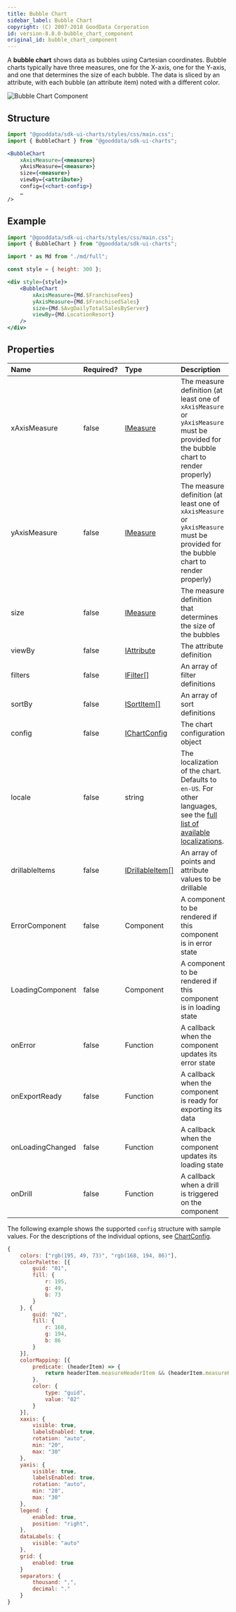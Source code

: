 ```yaml
---
title: Bubble Chart
sidebar_label: Bubble Chart
copyright: (C) 2007-2018 GoodData Corporation
id: version-8.8.0-bubble_chart_component
original_id: bubble_chart_component
---
```


A **bubble chart** shows data as bubbles using Cartesian coordinates.
Bubble charts typically have three measures, one for the X-axis, one for the Y-axis, and one that determines the size of each bubble.
The data is sliced by an attribute, with each bubble (an attribute item) noted with a different color.

![Bubble Chart Component](assets/bubble_chart.png "Bubble Chart Component")

## Structure

```jsx
import "@gooddata/sdk-ui-charts/styles/css/main.css";
import { BubbleChart } from "@gooddata/sdk-ui-charts";

<BubbleChart
    xAxisMeasure={<measure>}
    yAxisMeasure={<measure>}
    size={<measure>}
    viewBy={<attribute>}
    config={<chart-config>}
    …
/>
```

## Example

```jsx
import "@gooddata/sdk-ui-charts/styles/css/main.css";
import { BubbleChart } from "@gooddata/sdk-ui-charts";

import * as Md from "./md/full";

const style = { height: 300 };

<div style={style}>
    <BubbleChart
        xAxisMeasure={Md.$FranchiseFees}
        yAxisMeasure={Md.$FranchisedSales}
        size={Md.$AvgDailyTotalSalesByServer}
        viewBy={Md.LocationResort}
    />
</div>
```

## Properties

| Name | Required? | Type | Description |
| :--- | :--- | :--- | :--- |
| xAxisMeasure | false | [IMeasure](50_custom__execution.md#measure) | The measure definition (at least one of `xAxisMeasure` or `yAxisMeasure` must be provided for the bubble chart to render properly) |
| yAxisMeasure | false | [IMeasure](50_custom__execution.md#measure) | The measure definition (at least one of `xAxisMeasure` or `yAxisMeasure` must be provided for the bubble chart to render properly) |
| size | false | [IMeasure](50_custom__execution.md#measure) | The measure definition that determines the size of the bubbles |
| viewBy | false | [IAttribute](50_custom__execution.md#attribute) | The attribute definition |
| filters | false | [IFilter[]](30_tips__filter_visual_components.md) | An array of filter definitions |
| sortBy | false | [ISortItem[]](50_custom__result.md#sorting) | An array of sort definitions |
| config | false | [IChartConfig](15_props__chart_config.md) | The chart configuration object |
| locale | false | string | The localization of the chart. Defaults to `en-US`. For other languages, see the [full list of available localizations](https://github.com/gooddata/gooddata-ui-sdk/blob/master/libs/sdk-ui/src/base/localization/Locale.ts). |
| drillableItems | false | [IDrillableItem[]](15_props__drillable_item.md) | An array of points and attribute values to be drillable |
| ErrorComponent | false | Component | A component to be rendered if this component is in error state |
| LoadingComponent | false | Component | A component to be rendered if this component is in loading state |
| onError | false | Function | A callback when the component updates its error state |
| onExportReady | false | Function | A callback when the component is ready for exporting its data |
| onLoadingChanged | false | Function | A callback when the component updates its loading state |
| onDrill | false | Function | A callback when a drill is triggered on the component |

The following example shows the supported `config` structure with sample values. For the descriptions of the individual options, see [ChartConfig](15_props__chart_config.md).

```javascript
{
    colors: ["rgb(195, 49, 73)", "rgb(168, 194, 86)"],
    colorPalette: [{
        guid: "01",
        fill: {
            r: 195,
            g: 49,
            b: 73
        }
    }, {
        guid: "02",
        fill: {
            r: 168,
            g: 194,
            b: 86
        }
    }],
    colorMapping: [{
        predicate: (headerItem) => {
            return headerItem.measureHeaderItem && (headerItem.measureHeaderItem.localIdentifier === "m1_localIdentifier")
        },
        color: {
            type: "guid",
            value: "02"
        }
    }],
    xaxis: {
        visible: true,
        labelsEnabled: true,
        rotation: "auto",
        min: "20",
        max: "30"
    },
    yaxis: {
        visible: true,
        labelsEnabled: true,
        rotation: "auto",
        min: "20",
        max: "30"
    },
    legend: {
        enabled: true,
        position: "right",
    },
    dataLabels: {
        visible: "auto"
    },
    grid: {
        enabled: true
    }
    separators: {
        thousand: ",",
        decimal: "."
    }
}
```

